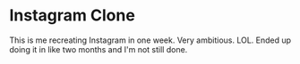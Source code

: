 # Instagram Clone

This is me recreating Instagram in one week. Very ambitious. LOL. Ended up doing it in like two months and I'm not still done.
